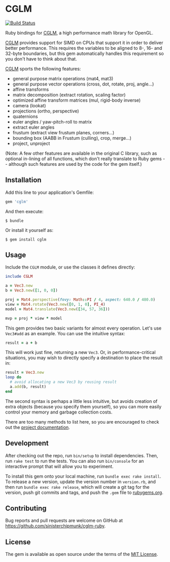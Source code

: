 # CGLM

[![Build Status](https://travis-ci.org/sinisterchipmunk/cglm-ruby.svg?branch=master)](https://travis-ci.org/sinisterchipmunk/cglm-ruby)

Ruby bindings for [CGLM](https://github.com/recp/cglm), a high performance math library for OpenGL.

[CGLM](https://github.com/recp/cglm) provides support for SIMD on CPUs that support it in order to deliver better performance. This requires the variables to be aligned to 8-, 16- and 32-byte boundaries, but this gem automatically handles this requirement so you don't have to think about that.

[CGLM](https://github.com/recp/cglm) sports the following features:

* general purpose matrix operations (mat4, mat3)
* general purpose vector operations (cross, dot, rotate, proj, angle...)
* affine transforms
* matrix decomposition (extract rotation, scaling factor)
* optimized affine transform matrices (mul, rigid-body inverse)
* camera (lookat)
* projections (ortho, perspective)
* quaternions
* euler angles / yaw-pitch-roll to matrix
* extract euler angles
* frustum (extract view frustum planes, corners...)
* bounding box (AABB in Frustum (culling), crop, merge...)
* project, unproject

(Note: A few other features are available in the original C library, such as optional in-lining of all functions, which don't really translate to Ruby gems -- although such features are used by the code for the gem itself.)

## Installation

Add this line to your application's Gemfile:

```ruby
gem 'cglm'
```

And then execute:

    $ bundle

Or install it yourself as:

    $ gem install cglm

## Usage

Include the `CGLM` module, or use the classes it defines directly:

```ruby
include CGLM

a = Vec3.new
b = Vec3.new([1, 0, 0])

proj = Mat4.perspective(fovy: Math::PI / 4, aspect: 640.0 / 480.0)
view = Mat4.rotate(Vec3.new([0, 1, 0], PI_4)
model = Mat4.translate(Vec3.new([34, 57, 36]))

mvp = proj * view * model
```

This gem provides two basic variants for almost every operation. Let's use `Vec3#add` as an example. You can use the intuitive syntax:

```ruby
result = a + b
```

This will work just fine, returning a new `Vec3`. Or, in performance-critical situations, you may wish to directly specify a destination to place the result in:

```ruby
result = Vec3.new
loop do
  # avoid allocating a new Vec3 by reusing result
  a.add(b, result)
end
```

The second syntax is perhaps a little less intuitive, but avoids creation of extra objects (because you specify them yourself), so you can more easily control your memory and garbage collection costs.

There are too many methods to list here, so you are encouraged to check out the [project documentation](https://www.rubydoc.info/github/sinisterchipmunk/cglm-ruby).


## Development

After checking out the repo, run `bin/setup` to install dependencies. Then, run `rake test` to run the tests. You can also run `bin/console` for an interactive prompt that will allow you to experiment.

To install this gem onto your local machine, run `bundle exec rake install`. To release a new version, update the version number in `version.rb`, and then run `bundle exec rake release`, which will create a git tag for the version, push git commits and tags, and push the `.gem` file to [rubygems.org](https://rubygems.org).

## Contributing

Bug reports and pull requests are welcome on GitHub at https://github.com/sinisterchipmunk/cglm-ruby.

## License

The gem is available as open source under the terms of the [MIT License](https://opensource.org/licenses/MIT).
